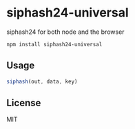 # siphash24-universal

siphash24 for both node and the browser

```
npm install siphash24-universal
```

## Usage

``` js
siphash(out, data, key)
```

## License

MIT
